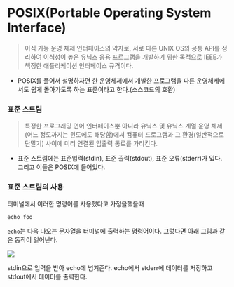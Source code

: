 # POSIX(Portable Operating System Interface)

> 이식 가능 운영 체제 인터페이스의 약자로, 서로 다른 UNIX OS의 공통 API를 정리하여 이식성이 높은 유닉스 응용 프로그램을 개발하기 위한 목적으로 IEEE가 책정한 애플리케이션 인터페이스 규격이다.

- POSIX를 풀어서 설명하자면 한 운영체제에서 개발한 프로그램을 다른 운영체제에서도 쉽게 돌아가도록 하는 표준이라고 한다.(소스코드의 호환)

### <strong>표준 스트림</strong>
> 특정한 프로그래밍 언어 인터페이스뿐 아니라 유닉스 및 유닉스 계열 운영 체제(어느 정도까지는 윈도에도 해당함)에서 컴퓨터 프로그램과 그 환경(일반적으로 단말기) 사이에 미리 연결된 입출력 통로를 가리킨다.

- 표준 스트림에는 표준입력(stdin), 표준 출력(stdout), 표준 오류(stderr)가 있다. 그리고 이들은 POSIX에 들어있다.


### <strong> 표준 스트림의 사용</strong>
터미널에서 이러한 명령어를 사용했다고 가정을했을때

``` 
echo foo
```
```echo```는 다음 나오는 문자열을 터미널에 출력하는 명령어이다. 그렇다면 아래 그림과 같은 동작이 일어난다.

<img src="img/posix.png">

stdin으로 입력을 받아 echo에 넘겨준다. echo에서 stderr에 데이터를 저장하고 stdout에서 데이터를 출력한다.